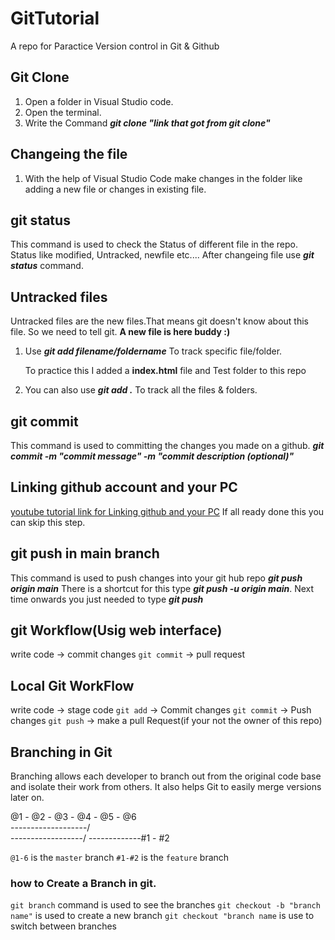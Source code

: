 # GitTutorial
A repo for Paractice Version control in Git &amp; Github

## Git Clone

1. Open a folder in Visual Studio code.
2. Open the terminal.
3. Write the Command **_git clone "link that got from git clone"_**

   

## Changeing the file

1. With the help of Visual Studio Code make changes in the folder like adding a new file or changes in existing file.

## git status

This command is used to check the Status of different file in the repo.
Status like modified, Untracked, newfile etc....
After changeing file use **_git status_** command.

## Untracked files
 
Untracked files are the new files.That means git doesn't know about this file. So we need to tell git. **A new file is here buddy :)**

1. Use **_git add filename/foldername_** To track specific file/folder.
    
    To practice this I added a **index.html** file and Test folder to this repo

2. You can also use **_git add ._** To track all the files &amp; folders.

## git commit

This command is used to committing the changes you made on a github.
**_git commit -m "commit message" -m "commit description (optional)"_**

## Linking github account and your PC

[youtube tutorial link for Linking github and your PC](https://www.youtube.com/watch?v=H5qNpRGB7Qw)
If all ready done this you can skip this step.

## git push in main branch

This command is used to push changes into your git hub repo **_git push origin main_**
There is a shortcut for this type **_git push -u origin main_**. Next time onwards you just needed to type
**_git push_**


## git Workflow(Usig web interface)

write code -> commit changes `git commit` -> pull request 


## Local Git WorkFlow

write code -> stage code `git add` -> Commit changes `git commit` -> Push changes `git push` -> make a pull Request(if your not the owner of this repo)

## Branching in Git

Branching allows each developer to branch out from the original code base and isolate their work from others. It also helps Git to easily merge versions later on.

@1 - @2 - @3 - @4 - @5 - @6          
-----------\--------/                
------------\------/
-------------#1 - #2 

`@1-6` is the `master` branch
`#1-#2` is the `feature` branch

### how to Create a Branch in git.

`git branch` command is used to see the branches
`git checkout -b "branch name"` is used to create a new branch
`git checkout "branch name` is use to switch between branches








